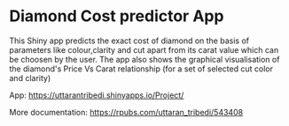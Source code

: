 # Diamond Cost predictor App

This Shiny app predicts the exact cost of diamond on the basis of parameters like colour,clarity and cut apart from its carat value which can be choosen by the user. 
The app also shows the graphical visualisation of the diamond's Price Vs Carat relationship (for a set of selected cut color and clarity)

App: https://uttarantribedi.shinyapps.io/Project/

More documentation: https://rpubs.com/uttaran_tribedi/543408
